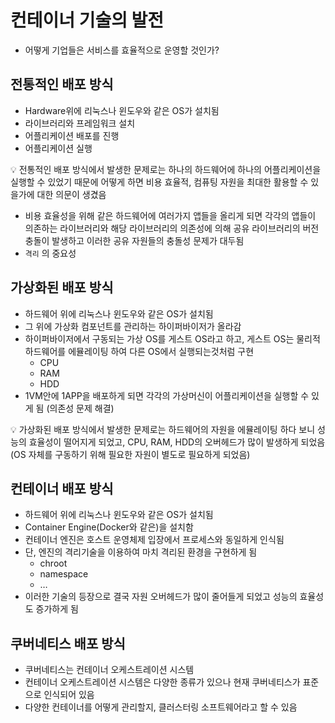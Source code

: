 # 컨테이너 기술의 발전

- 어떻게 기업들은 서비스를 효율적으로 운영할 것인가?

## 전통적인 배포 방식

- Hardware위에 리눅스나 윈도우와 같은 OS가 설치됨
- 라이브러리와 프레임워크 설치
- 어플리케이션 배포를 진행
- 어플리케이션 실행

<aside>
💡 전통적인 배포 방식에서 발생한 문제로는 하나의 하드웨어에 하나의 어플리케이션을 실행할 수 있었기 때문에 어떻게 하면 비용 효율적, 컴퓨팅 자원을 최대한 활용할 수 있을가에 대한 의문이 생겼음

</aside>

- 비용 효율성을 위해 같은 하드웨어에 여러가지 앱들을 올리게 되면 각각의 앱들이 의존하는 라이브러리와 해당 라이브러리의 의존성에 의해 공유 라이브러리의 버전 충돌이 발생하고 이러한 공유 자원들의 충돌성 문제가 대두됨
- `격리` 의 중요성

## 가상화된 배포 방식

- 하드웨어 위에 리눅스나 윈도우와 같은 OS가 설치됨
- 그 위에 가상화 컴포넌트를 관리하는 하이퍼바이저가 올라감
- 하이퍼바이저에서 구동되는 가상 OS를 게스트 OS라고 하고, 게스트 OS는 물리적 하드웨어를 에뮬레이팅 하여 다른 OS에서 실행되는것처럼 구현
  - CPU
  - RAM
  - HDD
- 1VM안에 1APP을 배포하게 되면 각각의 가상머신이 어플리케이션을 실행할 수 있게 됨 (의존성 문제 해결)

<aside>
💡 가상화된 배포 방식에서 발생한 문제로는 하드웨어의 자원을 에뮬레이팅 하다 보니 성능의 효율성이 떨어지게 되었고, CPU, RAM, HDD의 오버헤드가 많이 발생하게 되었음 (OS 자체를 구동하기 위해 필요한 자원이 별도로 필요하게 되었음)

</aside>

## 컨테이너 배포 방식

- 하드웨어 위에 리눅스나 윈도우와 같은 OS가 설치됨
- Container Engine(Docker와 같은)을 설치함
- 컨테이너 엔진은 호스트 운영체제 입장에서 프로세스와 동일하게 인식됨
- 단, 엔진의 격리기술을 이용하여 마치 격리된 환경을 구현하게 됨
  - chroot
  - namespace
  - …
- 이러한 기술의 등장으로 결국 자원 오버헤드가 많이 줄어들게 되었고 성능의 효율성도 증가하게 됨

## 쿠버네티스 배포 방식

- 쿠버네티스는 컨테이너 오케스트레이션 시스템
- 컨테이너 오케스트레이션 시스템은 다양한 종류가 있으나 현재 쿠버네티스가 표준으로 인식되어 있음
- 다양한 컨테이너를 어떻게 관리할지, 클러스터링 소프트웨어라고 할 수 있음
